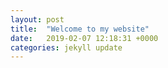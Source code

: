 ```yaml
---
layout: post
title:  "Welcome to my website"
date:   2019-02-07 12:18:31 +0000
categories: jekyll update
---
```





